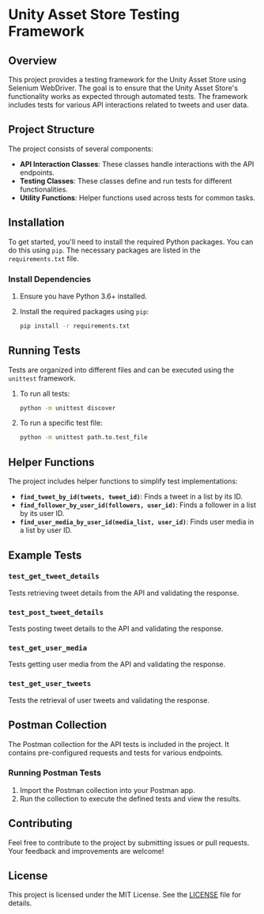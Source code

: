 # Unity Asset Store Testing Framework

## Overview

This project provides a testing framework for the Unity Asset Store using Selenium WebDriver. The goal is to ensure that the Unity Asset Store's functionality works as expected through automated tests. The framework includes tests for various API interactions related to tweets and user data.

## Project Structure

The project consists of several components:
- **API Interaction Classes**: These classes handle interactions with the API endpoints.
- **Testing Classes**: These classes define and run tests for different functionalities.
- **Utility Functions**: Helper functions used across tests for common tasks.

## Installation

To get started, you'll need to install the required Python packages. You can do this using `pip`. The necessary packages are listed in the `requirements.txt` file.

### Install Dependencies

1. Ensure you have Python 3.6+ installed.
2. Install the required packages using `pip`:

    ```bash
    pip install -r requirements.txt
    ```

## Running Tests

Tests are organized into different files and can be executed using the `unittest` framework.

1. To run all tests:

    ```bash
    python -m unittest discover
    ```

2. To run a specific test file:

    ```bash
    python -m unittest path.to.test_file
    ```

## Helper Functions

The project includes helper functions to simplify test implementations:

- **`find_tweet_by_id(tweets, tweet_id)`**: Finds a tweet in a list by its ID.
- **`find_follower_by_user_id(followers, user_id)`**: Finds a follower in a list by its user ID.
- **`find_user_media_by_user_id(media_list, user_id)`**: Finds user media in a list by user ID.

## Example Tests

### `test_get_tweet_details`

Tests retrieving tweet details from the API and validating the response.

### `test_post_tweet_details`

Tests posting tweet details to the API and validating the response.

### `test_get_user_media`

Tests getting user media from the API and validating the response.

### `test_get_user_tweets`

Tests the retrieval of user tweets and validating the response.

## Postman Collection

The Postman collection for the API tests is included in the project. It contains pre-configured requests and tests for various endpoints.

### Running Postman Tests

1. Import the Postman collection into your Postman app.
2. Run the collection to execute the defined tests and view the results.

## Contributing

Feel free to contribute to the project by submitting issues or pull requests. Your feedback and improvements are welcome!

## License

This project is licensed under the MIT License. See the [LICENSE](LICENSE) file for details.


